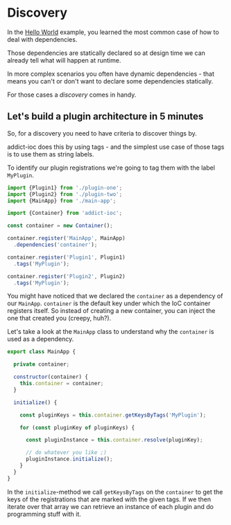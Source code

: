 # Discovery

In the [Hello World](hello-world.md) example, you learned the most common case of how to deal with dependencies.

Those dependencies are statically declared so at design time we can already tell what will happen at runtime.

In more complex scenarios you often have dynamic dependencies - that means you can't or don't want to declare some dependencies statically.

For those cases a _discovery_ comes in handy.

## Let's build a plugin architecture in 5 minutes

So, for a discovery you need to have criteria to discover things by.

addict-ioc does this by using tags - and the simplest use case of those tags is to use them as string labels.

To identify our plugin registrations we're going to tag them with the label `MyPlugin`.

```javascript
import {Plugin1} from './plugin-one';
import {Plugin2} from './plugin-two';
import {MainApp} from './main-app';

import {Container} from 'addict-ioc';

const container = new Container();

container.register('MainApp', MainApp)
  .dependencies('container');

container.register('Plugin1', Plugin1)
  .tags('MyPlugin');

container.register('Plugin2', Plugin2)
  .tags('MyPlugin');
```

You might have noticed that we declared the `container` as a dependency of our `MainApp`. `container` is the default key under which the IoC container registers itself. So instead of creating a new container, you can inject the one that created you (creepy, huh?).

Let's take a look at the `MainApp` class to understand why the `container` is used as a dependency.

```javascript
export class MainApp {

  private container;

  constructor(container) {
    this.container = container;
  }

  initialize() {

    const pluginKeys = this.container.getKeysByTags('MyPlugin');

    for (const pluginKey of pluginKeys) {

      const pluginInstance = this.container.resolve(pluginKey);

      // do whatever you like ;)
      pluginInstance.initialize();
    }
  }
}
```

In the `initialize`-method we call `getKeysByTags` on the `container` to get the keys of the registrations that are marked with the given tags. If we then iterate over that array we can retrieve an instance of each plugin and do programming stuff with it.